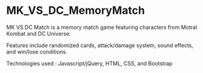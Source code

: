 # MK_VS_DC_MemoryMatch

MK VS DC Match is a memory match game featuring characters from Motral Kombat and DC Universe.

Features include randomized cards, attack/damage system, sound effects, and win/lose conditions.

Technologies used : Javascript/jQuery, HTML, CSS, and Bootstrap
